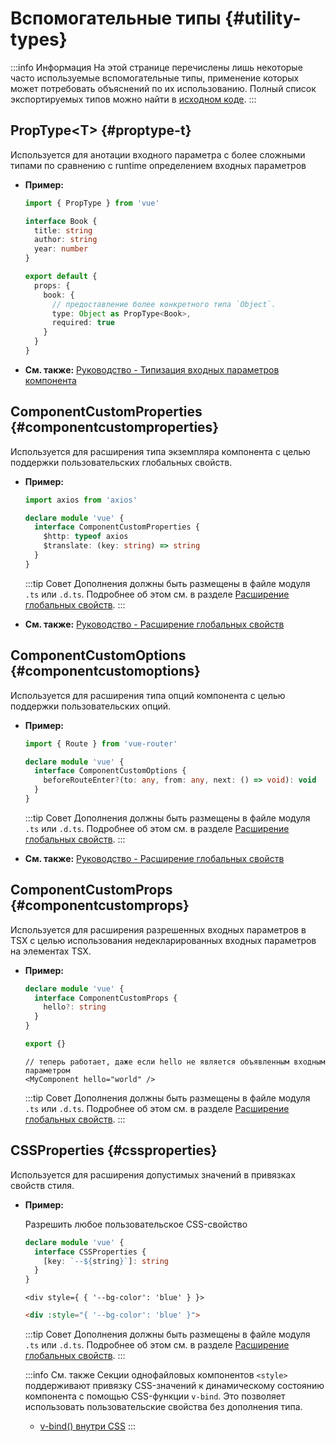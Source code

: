 # Вспомогательные типы {#utility-types}

:::info Информация
На этой странице перечислены лишь некоторые часто используемые вспомогательные типы, применение которых может потребовать объяснений по их использованию. Полный список экспортируемых типов можно найти в [исходном коде](https://github.com/vuejs/core/blob/main/packages/runtime-core/src/index.ts#L131).
:::

## PropType\<T> {#proptype-t}

Используется для анотации входного параметра с более сложными типами по сравнению с runtime определением входных параметров

- **Пример:**

  ```ts
  import { PropType } from 'vue'

  interface Book {
    title: string
    author: string
    year: number
  }

  export default {
    props: {
      book: {
        // предоставление более конкретного типа `Object`.
        type: Object as PropType<Book>,
        required: true
      }
    }
  }
  ```

- **См. также:** [Руководство - Типизация входных параметров компонента](/guide/typescript/options-api#typing-component-props)

## ComponentCustomProperties {#componentcustomproperties}

Используется для расширения типа экземпляра компонента с целью поддержки пользовательских глобальных свойств.

- **Пример:**

  ```ts
  import axios from 'axios'

  declare module 'vue' {
    interface ComponentCustomProperties {
      $http: typeof axios
      $translate: (key: string) => string
    }
  }
  ```

  :::tip Совет
  Дополнения должны быть размещены в файле модуля `.ts` или `.d.ts`. Подробнее об этом см. в разделе [Расширение глобальных свойств](/guide/typescript/options-api#augmenting-global-properties).
  :::

- **См. также:** [Руководство - Расширение глобальных свойств](/guide/typescript/options-api#augmenting-global-properties)

## ComponentCustomOptions {#componentcustomoptions}

Используется для расширения типа опций компонента с целью поддержки пользовательских опций.

- **Пример:**

  ```ts
  import { Route } from 'vue-router'

  declare module 'vue' {
    interface ComponentCustomOptions {
      beforeRouteEnter?(to: any, from: any, next: () => void): void
    }
  }
  ```

  :::tip Совет
  Дополнения должны быть размещены в файле модуля `.ts` или `.d.ts`. Подробнее об этом см. в разделе [Расширение глобальных свойств](/guide/typescript/options-api#augmenting-global-properties).
  :::

- **См. также:** [Руководство - Расширение глобальных свойств](/guide/typescript/options-api#augmenting-custom-options)

## ComponentCustomProps {#componentcustomprops}

Используется для расширения разрешенных входных параметров в TSX с целью использования недекларированных входных параметров на элементах TSX.

- **Пример:**

  ```ts
  declare module 'vue' {
    interface ComponentCustomProps {
      hello?: string
    }
  }

  export {}
  ```

  ```tsx
  // теперь работает, даже если hello не является объявленным входным параметром
  <MyComponent hello="world" />
  ```

  :::tip Совет
  Дополнения должны быть размещены в файле модуля `.ts` или `.d.ts`. Подробнее об этом см. в разделе [Расширение глобальных свойств](/guide/typescript/options-api#augmenting-global-properties).
  :::

## CSSProperties {#cssproperties}

Используется для расширения допустимых значений в привязках свойств стиля.

- **Пример:**

  Разрешить любое пользовательское CSS-свойство

  ```ts
  declare module 'vue' {
    interface CSSProperties {
      [key: `--${string}`]: string
    }
  }
  ```

  ```tsx
  <div style={ { '--bg-color': 'blue' } }>
  ```
  ```html
  <div :style="{ '--bg-color': 'blue' }">
  ```

  :::tip Совет
  Дополнения должны быть размещены в файле модуля `.ts` или `.d.ts`. Подробнее об этом см. в разделе [Расширение глобальных свойств](/guide/typescript/options-api#augmenting-global-properties).
  :::

  :::info См. также
  Секции однофайловых компонентов `<style>` поддерживают привязку CSS-значений к динамическому состоянию компонента с помощью CSS-функции `v-bind`. Это позволяет использовать пользовательские свойства без дополнения типа.

  - [v-bind() внутри CSS](/api/sfc-css-features#v-bind-in-css)
  :::
